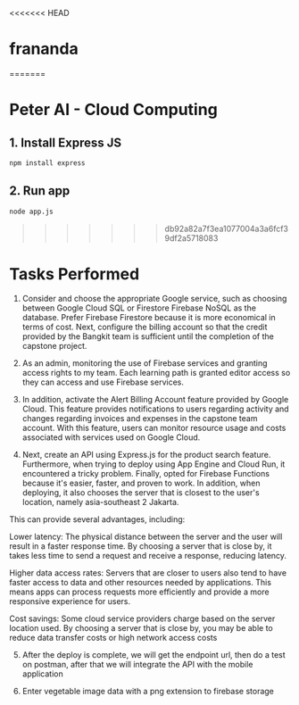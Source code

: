 <<<<<<< HEAD
# frananda
=======
# **Peter AI - Cloud Computing**

## 1. Install Express JS

```bash
npm install express
```

## 2. Run app

```bash
node app.js
```

>>>>>>> db92a82a7f3ea1077004a3a6fcf39df2a5718083

# Tasks Performed
1. Consider and choose the appropriate Google service, such as choosing between Google Cloud SQL or Firestore Firebase NoSQL as the database. Prefer Firebase Firestore because it is more economical in terms of cost. Next, configure the billing account so that the credit provided by the Bangkit team is sufficient until the completion of the capstone project.

2. As an admin, monitoring the use of Firebase services and granting access rights to my team. Each learning path is granted editor access so they can access and use Firebase services.

3. In addition, activate the Alert Billing Account feature provided by Google Cloud. This feature provides notifications to users regarding activity and changes regarding invoices and expenses in the capstone team account. With this feature, users can monitor resource usage and costs associated with services used on Google Cloud.

4. Next, create an API using Express.js for the product search feature. Furthermore, when trying to deploy using App Engine and Cloud Run, it encountered a tricky problem. Finally, opted for Firebase Functions because it's easier, faster, and proven to work. In addition, when deploying, it also chooses the server that is closest to the user's location, namely asia-southeast 2 Jakarta.

This can provide several advantages, including:

Lower latency: The physical distance between the server and the user will result in a faster response time. By choosing a server that is close by, it takes less time to send a request and receive a response, reducing latency.

Higher data access rates: Servers that are closer to users also tend to have faster access to data and other resources needed by applications. This means apps can process requests more efficiently and provide a more responsive experience for users.

Cost savings: Some cloud service providers charge based on the server location used. By choosing a server that is close by, you may be able to reduce data transfer costs or high network access costs

5. After the deploy is complete, we will get the endpoint url, then do a test on postman, after that we will integrate the API with the mobile application

6. Enter vegetable image data with a png extension to firebase storage
